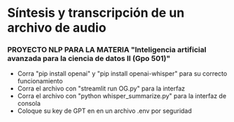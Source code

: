 # Síntesis y transcripción de un archivo de audio
### PROYECTO NLP PARA LA MATERIA "Inteligencia artificial avanzada para la ciencia de datos II (Gpo 501)"

* Corra "pip install openai" y "pip install openai-whisper" para su correcto funcionamiento
* Corra el archivo con "streamlit run OG.py" para la interfaz
* Corra el archivo con "python whisper_summarize.py" para la interfaz de consola
* Coloque su key de GPT en en un archivo .env por seguridad


